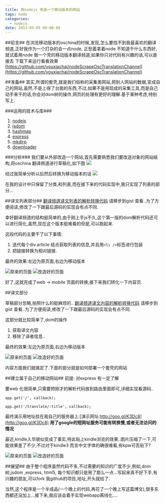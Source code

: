 ```yaml
---
title: 用nodejs 改造一个移动版本的网站
tags: node
categories:
  - nodejs
date: 2013-05-05 00:00:00
---
```


##前言##
在浏览移动版本的oschina的时候,发现,怎么要找不到我最喜欢的翻译频道,正好我作为一个打杂的会一点node, 正愁着拿着node 不知道干什么东西好,就试着用node 做一个壳的移动版本翻译频道,如果你只对代码有兴趣的话,可以直接去 下载下来运行看看效果[https://github.com/youxiachai/nodeScrapeOscTranslationChannel](https://github.com/youxiachai/nodeScrapeOscTranslationChannel)
<!-- more -->

##准备##
其实,所谓的套壳,就是我们俗称的采集类网站,把别人网站的数据,变成自己的网站,虽然,不是上得了台面的东西,不过,如果不是用现成的采集工具,而是自己动手来干的话,你会对dom树的操作,网页的处理有更好的理解.基于某种考虑,特别写上.

###运用的技术与库###
1. [nodejs](http://nodejs.org/)
2. [jsdom](https://github.com/tmpvar/jsdom)
3. [hashmap](https://github.com/flesler/hashmap)
4. [express](https://github.com/visionmedia/express)
5. [mkdirp](https://github.com/substack/node-mkdirp)
6. [downloader](https://github.com/lockerfish/Downloader)

###分析###
我们要从外部改造一个网站,首先需要熟悉我们要改造对象的网站结构,将oschina 翻译频道进行草稿化,如下图
![](/images/nodescrapingpage/oschina2.jpg)

经过我简单分析以后然后转换为移动版本的话
![](/images/nodescrapingpage/oschina3.jpg)

在我的设计中只保留了分类,和列表,而在接下来的代码实现中,我只实现了列表的部分...


##译文列表部分##
[翻译频道译文列表的解析转换代码](https://gist.github.com/youxiachai/5521332) 请移步到gist 查看..为了方便阅读,修改了一下跟最后源码的实现会有点不同.

幸好翻译频道的结构挺简单的,由于刚上手js不久,这个第一版的dom解析代码还可以进行简化,虽然,现在这个版本挺难看的但是,可以跑起来.

这段代码的主要干了以下事情:

1. 迭代每个div.article 结点获取列表的信息,并且用`<li />`标签进行包装
2. 把链接转换为相对链接.

最终的效果:左边为原页面,右边为移动版本

![原来的页面](/images/nodescrapingpage/oschina5.png)
![改造好的页面](/images/nodescrapingpage/oschina4.png)

好了,这就完成了web -> mobile 页面的转换,接下来我们转化一下内容页.

##译文部分

草稿部分忽略,拍照什么的挺麻烦的..
[翻译频道译文内容的解析转换代码](https://gist.github.com/youxiachai/5521332) 请移步到gist 查看..为了方便阅读,修改了一下跟最后源码的实现会有点不同.

这部分就比较简单了,dom的操作

1. 获取译文内容
2. 移除了译者信息..

最终的效果:左边为原页面,右边为移动版本

![原来的页面](/images/nodescrapingpage/oschina6.png)
![改造好的页面](/images/nodescrapingpage/oschina7.png)

内容方面我们就搞定了.下面的部分就是如何部署一个套壳的网站

##建立属于自己的移动网站##
前提: 对express 有一定了解

要web 化很简单,只需要把刚才的解析代码放到路由里面即可,详细实现看源码..

`app.get('/', callback);`

`app.get('/translate/:title', callback);`

最终演示用地址挂在我自己的服务器上:[演示网址:http://goo.gl/K3Dc8](http://goo.gl/K3Dc8) **用了google的短网址服务可能有转换慢,或者无法访问的情况**


最近,kindle入华貌似变成了事实,特此贴上kindle浏览的效果..图片压缩了一下,可能效果差了不少,不过对于kindle3 而言中文字体的确很难看,有kpw可否贴下?

![原来的页面](/images/nodescrapingpage/osckindle1.gif)
![改造好的页面](/images/nodescrapingpage/osckindle2.gif)



##展望##
由于整个程序虽然代码不多,不过需要的知识的广度不少,例如,dom树,jsdom ,express, html5, 每个知识都只是用了那么一点...写起来真不好下手,有兴趣的朋友,可以fork 我github的项目,地址,开头就给了.

当然,这个程序是一个半成品(一个晚上的代码,再花了一个晚上写这篇博文),很多东西都还没加上...接下来,我应该会着手实现webapp离线化....